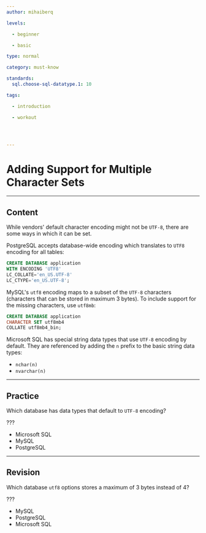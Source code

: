 ```yaml
---
author: mihaiberq

levels:

  - beginner

  - basic

type: normal

category: must-know

standards:
  sql.choose-sql-datatype.1: 10

tags:

  - introduction

  - workout




---
```


# Adding Support for Multiple Character Sets

---

## Content

While vendors' default character encoding might not be `UTF-8`, there are some ways in which it can be set.

PostgreSQL accepts database-wide encoding which translates to `UTF8` encoding for all tables:

```sql
CREATE DATABASE application
WITH ENCODING 'UTF8'
LC_COLLATE='en_US.UTF-8'
LC_CTYPE='en_US.UTF-8';
```

MySQL's `utf8` encoding maps to a subset of the `UTF-8` characters (characters that can be stored in maximum 3 bytes). To include support for the missing characters, use `utf8mb`:

```sql
CREATE DATABASE application
CHARACTER SET utf8mb4
COLLATE utf8mb4_bin;
```

Microsoft SQL has special string data types that use `UTF-8` encoding by default. They are referenced by adding the `n` prefix to the basic string data types:

- `nchar(n)`
- `nvarchar(n)`

---

## Practice

Which database has data types that default to `UTF-8` encoding?

???

- Microsoft SQL
- MySQL
- PostgreSQL

---

## Revision

Which database `utf8` options stores a maximum of 3 bytes instead of 4?

???

- MySQL
- PostgreSQL
- Microsoft SQL
